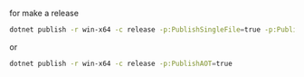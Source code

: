 for make a release
```bash
dotnet publish -r win-x64 -c release -p:PublishSingleFile=true -p:PublishTrimmed=true
```
or
```bash
dotnet publish -r win-x64 -c release -p:PublishAOT=true
```